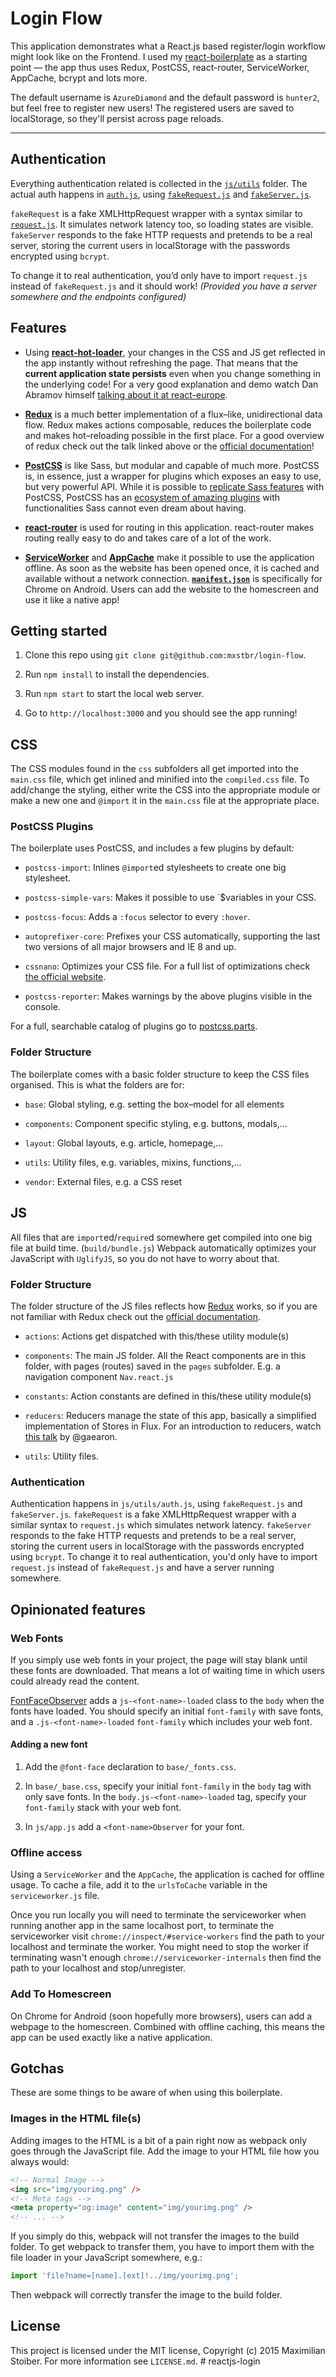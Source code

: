 # Login Flow

This application demonstrates what a React.js based register/login workflow might look like on the Frontend. I used my [react-boilerplate](https://github.com/mxstbr/react-boilerplate) as a starting point — the app thus uses  Redux, PostCSS, react-router, ServiceWorker, AppCache, bcrypt and lots more.

The default username is `AzureDiamond` and the default password is `hunter2`, but feel free to register new users! The registered users are saved to localStorage, so they'll persist across page reloads.

-----

## Authentication

Everything authentication related is collected in the [`js/utils`](js/utils) folder. The actual auth happens in [`auth.js`](js/utils/auth.js), using [`fakeRequest.js`](js/utils/fakeRequest.js) and [`fakeServer.js`](js/utils/fakeServer.js).

`fakeRequest` is a fake XMLHttpRequest wrapper with a syntax similar to [`request.js`](https://github.com/request/request). It simulates network latency too, so loading states are visible. `fakeServer` responds to the fake HTTP requests and pretends to be a real server, storing the current users in localStorage with the passwords encrypted using `bcrypt`.

To change it to real authentication, you’d only have to import `request.js` instead of `fakeRequest.js` and it should work! *(Provided you have a server somewhere and the endpoints configured)*

## Features

- Using [**react-hot-loader**](https://github.com/gaearon/react-hot-loader), your changes in the CSS and JS get reflected in the app instantly without refreshing the page. That means that the **current application state persists** even when you change something in the underlying code! For a very good explanation and demo watch Dan Abramov himself [talking about it at react-europe](https://www.youtube.com/watch?v=xsSnOQynTHs).

- [**Redux**](https://github.com/rackt/redux) is a much better implementation of a flux–like, unidirectional data flow. Redux makes actions composable, reduces the boilerplate code and makes hot–reloading possible in the first place. For a good overview of redux check out the talk linked above or the [official documentation](https://gaearon.github.io/redux/)!

- [**PostCSS**](https://github.com/postcss/postcss) is like Sass, but modular and capable of much more. PostCSS is, in essence, just a wrapper for plugins which exposes an easy to use, but very powerful API. While it is possible to [replicate Sass features](https://github.com/jonathantneal/precss) with PostCSS, PostCSS has an [ecosystem of amazing plugins](http://postcss.parts) with functionalities Sass cannot even dream about having.

- [**react-router**](https://github.com/rackt/react-router) is used for routing in this application. react-router makes routing really easy to do and takes care of a lot of the work.

- [**ServiceWorker**](http://www.html5rocks.com/en/tutorials/service-worker/introduction/) and [**AppCache**](http://www.html5rocks.com/en/tutorials/appcache/beginner/) make it possible to use the application offline. As soon as the website has been opened once, it is cached and available without a network connection. [**`manifest.json`**](https://developer.chrome.com/multidevice/android/installtohomescreen) is specifically for Chrome on Android. Users can add the website to the homescreen and use it like a native app!

## Getting started

1. Clone this repo using `git clone git@github.com:mxstbr/login-flow`.

2. Run `npm install` to install the dependencies.

3. Run `npm start` to start the local web server.

4. Go to `http://localhost:3000` and you should see the app running!

## CSS

The CSS modules found in the `css` subfolders all get imported into the `main.css` file, which get inlined and minified into the `compiled.css` file. To add/change the styling, either write the CSS into the appropriate module or make a new one and `@import` it in the `main.css` file at the appropriate place.

### PostCSS Plugins

The boilerplate uses PostCSS, and includes a few plugins by default:

* `postcss-import`: Inlines `@import`ed stylesheets to create one big stylesheet.

* `postcss-simple-vars`: Makes it possible to use `$variables in your CSS.

* `postcss-focus`: Adds a `:focus` selector to every `:hover`.

* `autoprefixer-core`: Prefixes your CSS automatically, supporting the last two versions of all major browsers and IE 8 and up.

* `cssnano`: Optimizes your CSS file. For a full list of optimizations check [the official website](http://cssnano.co/optimisations/).

* `postcss-reporter`: Makes warnings by the above plugins visible in the console.

For a full, searchable catalog of plugins go to [postcss.parts](http://postcss.parts).

### Folder Structure

The boilerplate comes with a basic folder structure to keep the CSS files organised. This is what the folders are for:

* `base`: Global styling, e.g. setting the box–model for all elements

* `components`: Component specific styling, e.g. buttons, modals,...

* `layout`: Global layouts, e.g. article, homepage,...

* `utils`: Utility files, e.g. variables, mixins, functions,...

* `vendor`: External files, e.g. a CSS reset

## JS

All files that are `import`ed/`require`d somewhere get compiled into one big file at build time. (`build/bundle.js`) Webpack automatically optimizes your JavaScript with `UglifyJS`, so you do not have to worry about that.

### Folder Structure

The folder structure of the JS files reflects how [Redux](https://github.com/gaearon/redux) works, so if you are not familiar with Redux check out the [official documentation](https://gaearon.github.io/redux/).

* `actions`: Actions get dispatched with this/these utility module(s)

* `components`: The main JS folder. All the React components are in this folder, with pages (routes) saved in the `pages` subfolder. E.g. a navigation component `Nav.react.js`

* `constants`: Action constants are defined in this/these utility module(s)

* `reducers`: Reducers manage the state of this app, basically a simplified implementation of Stores in Flux. For an introduction to reducers, watch [this talk](https://www.youtube.com/watch?v=xsSnOQynTHs) by @gaearon.

* `utils`: Utility files.

### Authentication

Authentication happens in `js/utils/auth.js`, using `fakeRequest.js` and `fakeServer.js`. `fakeRequest` is a fake XMLHttpRequest wrapper with a similar syntax to `request.js` which simulates network latency. `fakeServer` responds to the fake HTTP requests and pretends to be a real server, storing the current users in localStorage with the passwords encrypted using `bcrypt`.
To change it to real authentication, you'd only have to import `request.js` instead of `fakeRequest.js` and have a server running somewhere.

## Opinionated features

### Web Fonts

If you simply use web fonts in your project, the page will stay blank until these fonts are downloaded. That means a lot of waiting time in which users could already read the content.

[FontFaceObserver](https://github.com/bramstein/fontfaceobserver) adds a `js-<font-name>-loaded` class to the `body` when the fonts have loaded. You should specify an initial `font-family` with save fonts, and a `.js-<font-name>-loaded` `font-family` which includes your web font.

#### Adding a new font

1. Add the `@font-face` declaration to `base/_fonts.css`.

2. In `base/_base.css`, specify your initial `font-family` in the `body` tag with only save fonts. In the `body.js-<font-name>-loaded` tag, specify your `font-family` stack with your web font.

3. In `js/app.js` add a `<font-name>Observer` for your font.

### Offline access

Using a `ServiceWorker` and the `AppCache`, the application is cached for offline usage. To cache a file, add it to the `urlsToCache` variable in the `serviceworker.js` file.

Once you run locally you will need to terminate the serviceworker when running another app in the same localhost port, to terminate the serviceworker visit `chrome://inspect/#service-workers` find the path to your localhost and terminate the worker. You might need to stop the worker if terminating wasn't enough `chrome://serviceworker-internals` then find the path to your localhost and stop/unregister.

### Add To Homescreen

On Chrome for Android (soon hopefully more browsers), users can add a webpage to the homescreen. Combined with offline caching, this means the app can be used exactly like a native application.

## Gotchas

These are some things to be aware of when using this boilerplate.

### Images in the HTML file(s)

Adding images to the HTML is a bit of a pain right now as webpack only goes through the JavaScript file. Add the image to your HTML file how you always would:

```HTML
<!-- Normal Image -->
<img src="img/yourimg.png" />
<!-- Meta tags -->
<meta property="og:image" content="img/yourimg.png" />
<!-- ... -->
```

If you simply do this, webpack will not transfer the images to the build folder. To get webpack to transfer them, you have to import them with the file loader in your JavaScript somewhere, e.g.:

```JavaScript
import 'file?name=[name].[ext]!../img/yourimg.png';
```

Then webpack will correctly transfer the image to the build folder.

## License

This project is licensed under the MIT license, Copyright (c) 2015 Maximilian Stoiber. For more information see `LICENSE.md`.
#   r e a c t j s - l o g i n  
 